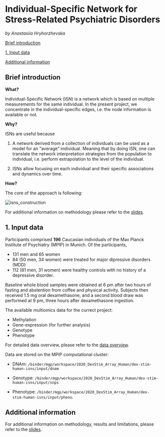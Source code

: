 # __Individual-Specific Network for Stress-Related Psychiatric Disorders__

_by Anastasiia Hryhorzhevska_

[Brief introduction](#brief-introduction)

[1. Input data](#1-input-data)

[Additional information](#additional-information)

## **Brief introduction**

**What?**

Individual-Specific Network (ISN) is a network which is based on multiple measurements for the same individual. In the present project, we concentrate in the individual-specific edges, i.e. the node information is available or not.  

**Why?**

ISNs are useful because 

1. A network derived from a collection of individuals can be used as a model for an “average” individual. Meaning that by doing ISN, one can translate the network interpretation strategies from the population to individual, i.e. perform extrapolation to the level of the individual. 

2. ISNs allow focusing on each individual and their specific associations and dynamics over time.

**How?**

The core of the approach is following: 

![isns_construction](https://github.com/ahryho/dex-stim-human-array-isns/blob/main/materials/figures/isns_construction.jpg)

For additional information on methodology please refer to the [slides](https://github.com/ahryho/dex-stim-human-array-isns/blob/main/materials/final_presentation.pdf).

## **1. Input data**

Participants comprised **196** Caucasian individuals of the Max Planck Institute of Psychiatry (MPIP) in Munich. Of the participants, 

+ 131 men and 65 women
+ 84 (50 men, 34 women) were treated for major dipressive disorders (MDD)
+ 112 (81 men, 31 women) were healthy controls with no history of a depressive disorder. 

Baseline whole blood samples were obtained at 6 pm after two hours of fasting and abstention from coffee and physical activity. Subjects then received 1.5 mg oral dexamethasone, and a second blood draw was performed at 9 pm, three hours after dexamethasone ingestion.

The available multiomics data for the currect project:

- Methylation
- Gene-expression (for further analysis)
- Genotype
- Phenotype 

For detailed data overview, please refer to the [data overview](https://github.com/ahryho/psychoGE/blob/master/code/integrative/data_overview/01_data_overview.html).

Data are stored on the MPIP computational cluster:

- DNAm: `/binder/mgp/workspace/2020_DexStim_Array_Human/dex-stim-human-isns/input/dnam`

- Genotype: `/binder/mgp/workspace/2020_DexStim_Array_Human/dex-stim-human-isns/input/snps`

- Phenotype: `/binder/mgp/workspace/2020_DexStim_Array_Human/dex-stim-human-isns/input/pheno`.

## Additional information

For additional information on methodology, results and limitations, please refer to the [slides](https://github.com/ahryho/dex-stim-human-array-isns/blob/main/materials/final_presentation.pdf).